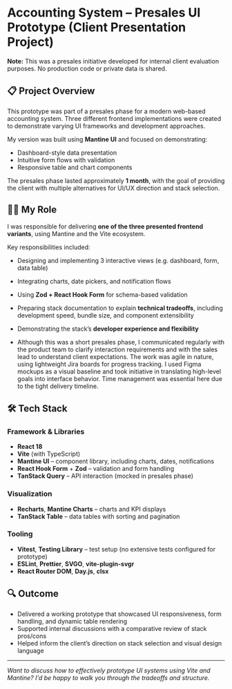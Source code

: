 # Accounting System – Presales UI Prototype (Client Presentation Project)

**Note:** This was a presales initiative developed for internal client evaluation purposes. No production code or private data is shared.

## 📋 Project Overview

This prototype was part of a presales phase for a modern web-based accounting system. Three different frontend implementations were created to demonstrate varying UI frameworks and development approaches.

My version was built using **Mantine UI** and focused on demonstrating:

- Dashboard-style data presentation
- Intuitive form flows with validation
- Responsive table and chart components

The presales phase lasted approximately **1 month**, with the goal of providing the client with multiple alternatives for UI/UX direction and stack selection.

## 👨‍💻 My Role

I was responsible for delivering **one of the three presented frontend variants**, using Mantine and the Vite ecosystem.

Key responsibilities included:

- Designing and implementing 3 interactive views (e.g. dashboard, form, data table)
- Integrating charts, date pickers, and notification flows
- Using **Zod + React Hook Form** for schema-based validation
- Preparing stack documentation to explain **technical tradeoffs**, including development speed, bundle size, and component extensibility
- Demonstrating the stack’s **developer experience and flexibility**

- Although this was a short presales phase, I communicated regularly with the product team to clarify interaction requirements and with the sales lead to understand client expectations. The work was agile in nature, using lightweight Jira boards for progress tracking. I used Figma mockups as a visual baseline and took initiative in translating high-level goals into interface behavior. Time management was essential here due to the tight delivery timeline.

## 🛠️ Tech Stack

### Framework & Libraries
- **React 18**
- **Vite** (with TypeScript)
- **Mantine UI** – component library, including charts, dates, notifications
- **React Hook Form** + **Zod** – validation and form handling
- **TanStack Query** – API interaction (mocked in presales phase)

### Visualization
- **Recharts**, **Mantine Charts** – charts and KPI displays
- **TanStack Table** – data tables with sorting and pagination

### Tooling
- **Vitest**, **Testing Library** – test setup (no extensive tests configured for prototype)
- **ESLint**, **Prettier**, **SVGO**, **vite-plugin-svgr**
- **React Router DOM**, **Day.js**, **clsx**

## 🔍 Outcome

- Delivered a working prototype that showcased UI responsiveness, form handling, and dynamic table rendering
- Supported internal discussions with a comparative review of stack pros/cons
- Helped inform the client’s direction on stack selection and visual design language

---

_Want to discuss how to effectively prototype UI systems using Vite and Mantine? I'd be happy to walk you through the tradeoffs and structure._
